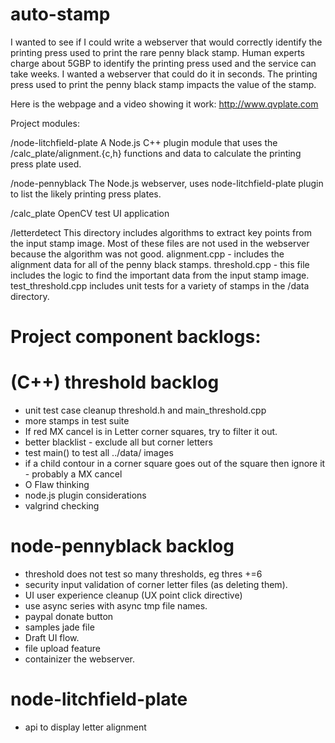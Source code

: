 auto-stamp
==========
I wanted to see if I could write a webserver that would correctly identify
the printing press used to print the rare penny black stamp. Human experts
charge about 5GBP to identify the printing press used and the service can take
weeks. I wanted a webserver that could do it in seconds. The printing press used
to print the penny black stamp impacts the value of the stamp.

Here is the webpage and a video showing it work:
http://www.qvplate.com


Project modules:

/node-litchfield-plate
A Node.js C++ plugin module that uses the /calc_plate/alignment.{c,h} functions
and data to calculate the printing press plate used.

/node-pennyblack
The Node.js webserver, uses node-litchfield-plate plugin to list the likely
printing press plates.

/calc_plate
OpenCV test UI application

/letterdetect
This directory includes algorithms to extract key points from the input stamp
image. Most of these files are not used in the webserver because the algorithm
was not good.
alignment.cpp - includes the alignment data for all of the penny
black stamps.
threshold.cpp - this file includes the logic to find the important data from
the input stamp image.
test_threshold.cpp includes unit tests for a variety of stamps in the /data
directory.

Project component backlogs:
===========================

(C++) threshold backlog
=======================
- unit test case cleanup threshold.h and main_threshold.cpp
- more stamps in test suite
- If red MX cancel is in Letter corner squares, try to filter it out.
- better blacklist - exclude all but corner letters
- test main() to test all ../data/ images
- if a child contour in a corner square goes out of the square then ignore it - probably a MX cancel
- O Flaw thinking
- node.js plugin considerations
- valgrind checking


node-pennyblack backlog
=======================
- threshold does not test so many thresholds, eg thres +=6
- security input validation of corner letter files (as deleting them).
- UI user experience cleanup (UX point click directive)
- use async series with async tmp file names.
- paypal donate button
- samples jade file
- Draft UI flow.
- file upload feature
- containizer the webserver.


node-litchfield-plate
=====================
- api to display letter alignment
